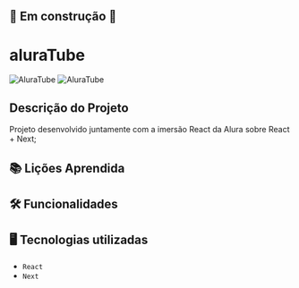 ## 🚧 Em construção 🚧

# aluraTube

![AluraTube](https://user-images.githubusercontent.com/77698539/211073564-934094e5-3d72-4ab2-9787-82acdace79b0.PNG)
![AluraTube](https://user-images.githubusercontent.com/77698539/211075200-57886d6a-3840-4a1b-9eb2-0a83da63cafe.PNG)

## Descrição do Projeto
Projeto desenvolvido juntamente com a imersão React da Alura sobre React + Next;

## 📚 Lições Aprendida

## 🛠 Funcionalidades 



## 🖥 Tecnologias utilizadas 
 - `` React ``
 - `` Next `` 
 

